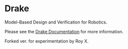 # Drake

Model-Based Design and Verification for Robotics.

Please see the [Drake Documentation](https://drake.mit.edu) for more
information.

Forked ver. for experimentation by Roy X.
